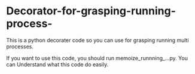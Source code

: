 # Decorator-for-grasping-running-process-
This is a python decorater code so you can use for grasping running multi processes.

If you want to use this code, you should run memoize_runnning_...py.
You can Understand what this code do easily.
